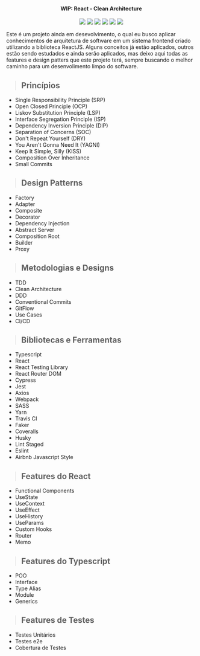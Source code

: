 <h4 align="center">
  WIP: React - Clean Architecture
</h4>

<p align="center">
    <img src="https://img.shields.io/github/languages/count/vilarjp/react-clean-architecture" />
    <img src="https://img.shields.io/github/languages/top/vilarjp/react-clean-architecture" />
    <img src="https://img.shields.io/badge/code%20style-airbnb-blue" />
    <img src="https://img.shields.io/github/last-commit/vilarjp/react-clean-architecture" />
    <img src="https://travis-ci.org/vilarjp/react-clean-architecture.svg?branch=master" />
    <img src="https://coveralls.io/repos/github/vilarjp/react-clean-architecture/badge.svg?branch=master" />
</p>

<p>
  Este é um projeto ainda em desevolvimento, o qual eu busco aplicar conhecimentos de arquitetura de software em um sistema frontend criado utilizando a biblioteca ReactJS. Alguns conceitos já estão aplicados, outros estão sendo estudados e ainda serão aplicados, mas deixo aqui todas as features e design patters que este projeto terá, sempre buscando o melhor caminho para um desenvolimento limpo do software.
</p>

> ## Princípios

- Single Responsibility Principle (SRP)
- Open Closed Principle (OCP)
- Liskov Substitution Principle (LSP)
- Interface Segregation Principle (ISP)
- Dependency Inversion Principle (DIP)
- Separation of Concerns (SOC)
- Don't Repeat Yourself (DRY)
- You Aren't Gonna Need It (YAGNI)
- Keep It Simple, Silly (KISS)
- Composition Over Inheritance
- Small Commits

> ## Design Patterns

- Factory
- Adapter
- Composite
- Decorator
- Dependency Injection
- Abstract Server
- Composition Root
- Builder
- Proxy

> ## Metodologias e Designs

- TDD
- Clean Architecture
- DDD
- Conventional Commits
- GitFlow
- Use Cases
- CI/CD

> ## Bibliotecas e Ferramentas

- Typescript
- React
- React Testing Library
- React Router DOM
- Cypress
- Jest
- Axios
- Webpack
- SASS
- Yarn
- Travis CI
- Faker
- Coveralls
- Husky
- Lint Staged
- Eslint
- Airbnb Javascript Style

> ## Features do React

- Functional Components
- UseState
- UseContext
- UseEffect
- UseHistory
- UseParams
- Custom Hooks
- Router
- Memo

> ## Features do Typescript

- POO
- Interface
- Type Alias
- Module
- Generics

> ## Features de Testes

- Testes Unitários
- Testes e2e
- Cobertura de Testes
